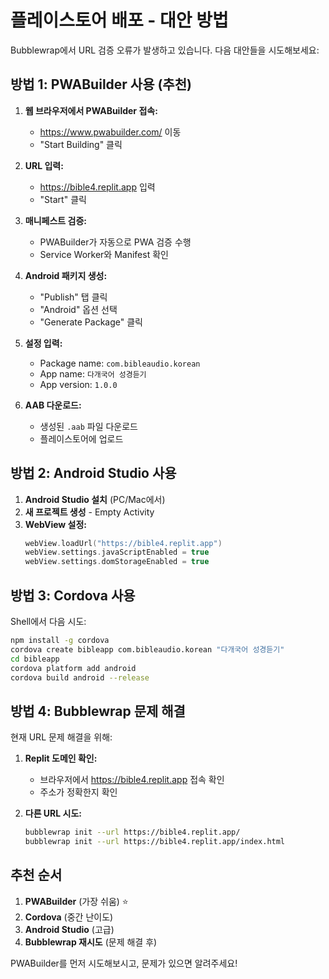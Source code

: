 # 플레이스토어 배포 - 대안 방법

Bubblewrap에서 URL 검증 오류가 발생하고 있습니다. 다음 대안들을 시도해보세요:

## 방법 1: PWABuilder 사용 (추천)

1. **웹 브라우저에서 PWABuilder 접속:**
   - https://www.pwabuilder.com/ 이동
   - "Start Building" 클릭

2. **URL 입력:**
   - https://bible4.replit.app 입력
   - "Start" 클릭

3. **매니페스트 검증:**
   - PWABuilder가 자동으로 PWA 검증 수행
   - Service Worker와 Manifest 확인

4. **Android 패키지 생성:**
   - "Publish" 탭 클릭
   - "Android" 옵션 선택
   - "Generate Package" 클릭

5. **설정 입력:**
   - Package name: `com.bibleaudio.korean`
   - App name: `다개국어 성경듣기`
   - App version: `1.0.0`

6. **AAB 다운로드:**
   - 생성된 `.aab` 파일 다운로드
   - 플레이스토어에 업로드

## 방법 2: Android Studio 사용

1. **Android Studio 설치** (PC/Mac에서)
2. **새 프로젝트 생성** - Empty Activity
3. **WebView 설정:**
   ```kotlin
   webView.loadUrl("https://bible4.replit.app")
   webView.settings.javaScriptEnabled = true
   webView.settings.domStorageEnabled = true
   ```

## 방법 3: Cordova 사용

Shell에서 다음 시도:

```bash
npm install -g cordova
cordova create bibleapp com.bibleaudio.korean "다개국어 성경듣기"
cd bibleapp
cordova platform add android
cordova build android --release
```

## 방법 4: Bubblewrap 문제 해결

현재 URL 문제 해결을 위해:

1. **Replit 도메인 확인:**
   - 브라우저에서 https://bible4.replit.app 접속 확인
   - 주소가 정확한지 확인

2. **다른 URL 시도:**
   ```bash
   bubblewrap init --url https://bible4.replit.app/
   bubblewrap init --url https://bible4.replit.app/index.html
   ```

## 추천 순서

1. **PWABuilder** (가장 쉬움) ⭐
2. **Cordova** (중간 난이도)
3. **Android Studio** (고급)
4. **Bubblewrap 재시도** (문제 해결 후)

PWABuilder를 먼저 시도해보시고, 문제가 있으면 알려주세요!